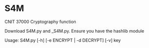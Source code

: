 # S4M
CNIT 37000 Cryptography function

Download S4M.py and _S4M.py. Ensure you have the hashlib module

Usage: S4M.py [-h] [-e ENCRYPT | -d DECRYPT] [-v] key

